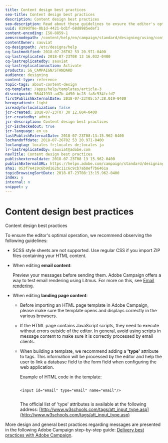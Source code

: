 ```yaml
---
title: Content design best practices
seo-title: Content design best practices
description: Content design best practices
seo-description: Read about these guidelines to ensure the editor's optimal operation.
uuid: 8199df8e-0b1d-4421-bd1f-68d8985edef1
content-encoding: ISO-8859-1
aemsrcnodepath: /content/help/en/campaign/standard/designing/using/content-design-best-practices
contentOwner: sauviat
cq-designpath: /etc/designs/help
cq-lastmodified: 2018-07-26T02 53 20.971-0400
cq-lastreplicated: 2018-07-23T08 13 16.032-0400
cq-lastreplicatedby: sauviat
cq-lastreplicationaction: Activate
products: SG_CAMPAIGN/STANDARD
audience: designing
content-type: reference
topic-tags: about-content-design
cq-template: /apps/help/templates/article-3
discoiquuid: 56441933-ad7b-4d50-bc28-fa8c534fcfd7
firstPublishExternalDate: 2018-07-23T05:57:28.019-0400
herogradient: light
isreadyforlocalization: false
jcr-created: 2018-07-23T07 30 12.604-0400
jcr-createdby: admin
jcr-description: Content design best practices
jcr-ischeckedout: true
jcr-language: en_us
lastPublishExternalDate: 2018-07-23T08:13:15.962-0400
lochandoffdate: 2018-07-26T02 53 20.971-0400
loclangtag: locales fr;locales de;locales ja
lr-lastreplicatedby: sauviat@adobe.com
navTitle: Content design best practices
publishexternaldate: 2018-07-23T08 13 15.962-0400
publishExternalURL: https://helpx.adobe.com/campaign/standard/designing/using/content-design-best-practices.html
sha1: 053f7e419c6b9d162bc11c6c9cb7ab8ef7b6461a
topicBrowsingSortDate: 2018-07-23T08:13:15.962-0400
index: y
internal: n
snippet: y
---
```


# Content design best practices

Content design best practices

To ensure the editor's optimal operation, we recommend observing the following guidelines:

* SCSS style sheets are not supported. Use regular CSS if you import ZIP files containing your HTML content.
* When editing **email content**:

  Preview your messages before sending them. Adobe Campaign offers a way to test email rendering using Litmus. For more on this, see [Email rendering](../../sending/using/email-rendering.md).

* When editing **landing page content**:

    * Before importing an HTML page template in Adobe Campaign, please make sure the template opens and displays correctly in the various browsers.
    * If the HTML page contains JavaScript scripts, they need to execute without errors outside of the editor. In general, avoid using scripts in message content to make sure it is correctly processed by email clients.
    * When building a template, we recommend adding a **'type'** attribute to  tags. This information will be processed by the editor and help the user to link a database field to the form field when configuring the web application.

      Example of HTML code in the template:

      ```    
      
      <input id="email" type="email" name="email"/>
         
      ```    
    
      The official list of 'type' attributes is available at the following address: [http://www.w3schools.com/tags/att_input_type.asp](http://www.w3schools.com/tags/att_input_type.asp)

More design and general best practices regarding messages are presented in the following Adobe Campaign step-by-step guide: [Delivery best practices with Adobe Campaign](https://docs.campaign.adobe.com/doc/standard/getting_started/en/ACS_DeliveryBestPractices.html ).
